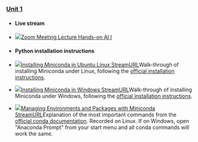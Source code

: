 ### [Unit 1](https://moodle.jku.at/jku/course/view.php?id=11598#section-2)


* #### Live stream


* [![](https://moodle.jku.at/jku/theme/image.php/classic/zoom/1600773234/icon)Zoom Meeting Lecture Hands-on AI I](https://moodle.jku.at/jku/mod/zoom/view.php?id=4414509)
* #### Python installation instructions


* [![](https://moodle.jku.at/jku/theme/image.php/classic/streamurl/1600773234/icon)Installing Miniconda in Ubuntu Linux StreamURL](https://moodle.jku.at/jku/mod/streamurl/view.php?id=4418934)Walk-through of installing Miniconda under Linux, following the [official installation instructions](https://docs.conda.io/projects/conda/en/latest/user-guide/install/linux.html).


* [![](https://moodle.jku.at/jku/theme/image.php/classic/streamurl/1600773234/icon)Installing Miniconda in Windows StreamURL](https://moodle.jku.at/jku/mod/streamurl/view.php?id=4418935)Walk-through of installing Miniconda under Windows, following the [official installation instructions](https://docs.conda.io/projects/conda/en/latest/user-guide/install/windows.html).


* [![](https://moodle.jku.at/jku/theme/image.php/classic/streamurl/1600773234/icon)Managing Environments and Packages with Miniconda StreamURL](https://moodle.jku.at/jku/mod/streamurl/view.php?id=4422582)Explanation of the most important commands from the [official conda documentation](https://docs.conda.io/projects/conda/en/latest/user-guide/tasks/manage-environments.html). Recorded on Linux. If on Windows, open "Anaconda Prompt" from your start menu and all conda commands will work the same.  




